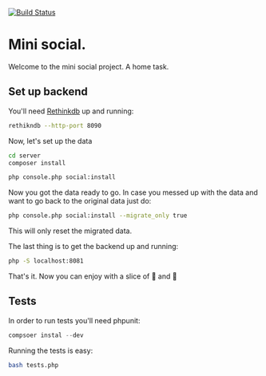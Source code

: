 [![Build Status](https://travis-ci.org/RoySegall/mini-social.svg?branch=master)](https://travis-ci.org/RoySegall/mini-social)

# Mini social.

Welcome to the mini social project. A home task.


## Set up backend

You'll need [Rethinkdb](http://rethinkdb.db) up and running:

```bash
rethikndb --http-port 8090
```

Now, let's set up the data

```bash
cd server
composer install

php console.php social:install
```

Now you got the data ready to go. In case you messed up with the data and want
to go back to the original data just do:

```bash
php console.php social:install --migrate_only true
```

This will only reset the migrated data.

The last thing is to get the backend up and running:

```bash
php -S localhost:8081
```

That's it. Now you can enjoy with a slice of :pizza: and :pineapple:

## Tests

In order to run tests you'll need phpunit:
```php
compsoer instal --dev
```

Running the tests is easy:
```bash
bash tests.php
```
